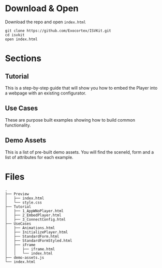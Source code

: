 # Download & Open

Download the repo and open `index.html`

```
git clone https://github.com/Exocortex/ISVKit.git
cd isvkit
open index.html
```

# Sections

## Tutorial

This is a step-by-step guide that will show you how to embed the Player into a webpage with an existing configurator.

## Use Cases

These are purpose built examples showing how to build common functionality.

## Demo Assets

This is a list of pre-built demo assets. You will find the sceneId, form and a list of attributes for each example.

# Files

```
.
├── Preview
│   ├── index.html
│   └── style.css
├── Tutorial
│   ├── 1_AppWNoPlayer.html
│   ├── 2_EmbedPlayer.html
│   ├── 3_ConnectConfig.html
├── UseCases
│   ├── Animations.html
│   ├── InitializePlayer.html
│   ├── StandardForm.html
│   ├── StandardFormStyled.html
│   ├── iFrame
│   │   ├── iframe.html
│   │   └── index.html
├── demo-assets.js
└── index.html
```
